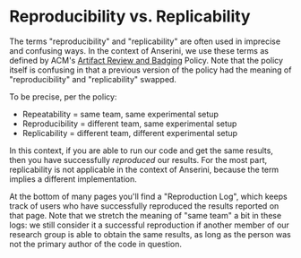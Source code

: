 # Reproducibility vs. Replicability

The terms "reproducibility" and "replicability" are often used in imprecise and confusing ways.
In the context of Anserini, we use these terms as defined by ACM's [Artifact Review and Badging](https://www.acm.org/publications/policies/artifact-review-and-badging-current) Policy.
Note that the policy itself is confusing in that a previous version of the policy had the meaning of "reproducibility" and "replicability" swapped.

To be precise, per the policy:

+ Repeatability = same team, same experimental setup
+ Reproducibility = different team, same experimental setup
+ Replicability = different team, different experimental setup

In this context, if you are able to run our code and get the same results, then you have successfully _reproduced_ our results.
For the most part, replicability is not applicable in the context of Anserini, because the term implies a different implementation.

At the bottom of many pages you'll find a "Reproduction Log", which keeps track of users who have successfully reproduced the results reported on that page.
Note that we stretch the meaning of "same team" a bit in these logs: we still consider it a successful reproduction if another member of our research group is able to obtain the same results, as long as the person was not the primary author of the code in question.
